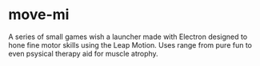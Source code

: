 # move-mi
A series of small games wish a launcher made with Electron designed to hone fine motor skills using the Leap Motion. Uses range from pure fun to even psysical therapy aid for muscle atrophy.